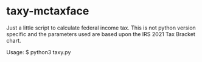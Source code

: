 # taxy-mctaxface
Just a little script to calculate federal income tax. This is not python version specific and the parameters used are based upon the IRS 2021 Tax Bracket chart.

Usage:  $ python3 taxy.py
